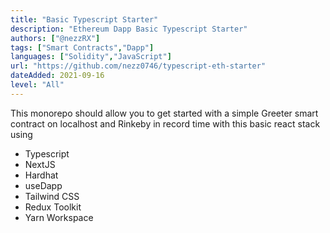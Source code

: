 ```yaml
---
title: "Basic Typescript Starter"
description: "Ethereum Dapp Basic Typescript Starter"
authors: ["@nezzRX"]
tags: ["Smart Contracts","Dapp"]
languages: ["Solidity","JavaScript"]
url: "https://github.com/nezz0746/typescript-eth-starter"
dateAdded: 2021-09-16
level: "All"
---
```


This monorepo should allow you to get started with a simple Greeter smart contract on localhost and Rinkeby in record time with this basic react stack using

- Typescript
- NextJS
- Hardhat
- useDapp
- Tailwind CSS
- Redux Toolkit
- Yarn Workspace